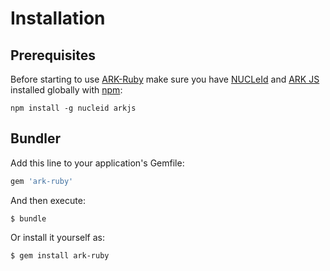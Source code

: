 # Installation

## Prerequisites

Before starting to use [ARK-Ruby](https://github.com/faustbrian/Ark-Ruby) make sure you have [NUCLeId](https://github.com/ArkEcosystem/nucleid) and [ARK JS](https://github.com/ArkEcosystem/ark-js) installed globally with [npm](https://www.npmjs.com/):

```
npm install -g nucleid arkjs
```

## Bundler

Add this line to your application's Gemfile:

```ruby
gem 'ark-ruby'
```

And then execute:

    $ bundle

Or install it yourself as:

    $ gem install ark-ruby
